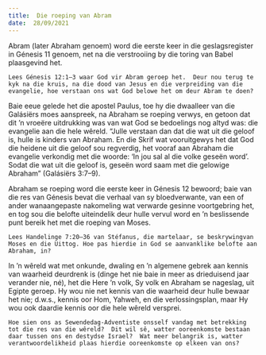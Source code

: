 ```yaml
---
title:  Die roeping van Abram
date:  28/09/2021
---
```


Abram (later Abraham genoem) word die eerste keer in die geslagsregister in Génesis 11 genoem, net na die verstrooiing by die toring van Babel plaasgevind het.

`Lees Génesis 12:1–3 waar God vir Abram geroep het.  Deur nou terug te kyk na die kruis, na die dood van Jesus en die verpreiding van die evangelie, hoe verstaan ons wat God belowe het om deur Abram te doen?`

Baie eeue gelede het die apostel Paulus, toe hy die dwaalleer van die Galásiërs moes aanspreek, na Abraham se roeping verwys, en getoon dat dit ’n vroeëre uitdrukking was van wat God se bedoelings nog altyd was: die evangelie aan die hele wêreld. “Julle verstaan dan dat die wat uit die geloof is, hulle is kinders van Abraham. En die Skrif wat vooruitgewys het dat God die heidene uit die geloof sou regverdig, het vooraf aan Abraham die evangelie verkondig met die woorde:  ‘In jou sal al die volke geseën word’. Sodat die wat uit die geloof is, geseën word saam met die gelowige Abraham” (Galásiërs 3:7–9).

Abraham se roeping word die eerste keer in Génesis 12 bewoord;  baie van die res van Génesis bevat die verhaal van sy bloedverwante, van een of ander wanaangepaste nakomeling wat verwarde gesinne voortgebring het, en tog sou die belofte uiteindelik deur hulle vervul word en ’n beslissende punt bereik het met die roeping van Moses.

`Lees Handelinge 7:20–36 van Stéfanus, die martelaar, se beskrywingvan Moses en die Uittog. Hoe pas hierdie in God se aanvanklike belofte aan Abraham, in?`

In ’n wêreld wat met onkunde, dwaling en ’n algemene gebrek aan kennis van waarheid deurdrenk is (dinge het nie baie in meer as drieduisend jaar verander nie, né), het die Here ’n volk, Sy volk en Abraham se nageslag, uit Egipte geroep.  Hy wou nie net kennis van die waarheid deur hulle bewaar het nie;  d.w.s., kennis oor Hom, Yahweh, en die verlossingsplan, maar Hy wou ook daardie kennis oor die hele wêreld versprei.

`Hoe sien ons as Sewendedag-Adventiste onsself vandag met betrekking tot die res van die wêreld?  Dit wil sê, watter ooreenkomste bestaan daar tussen ons en destydse Israel?  Wat meer belangrik is, watter verantwoordelikheid plaas hierdie ooreenkomste op elkeen van ons?`